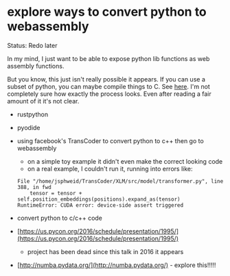 # explore ways to convert python to webassembly

Status: Redo later

In my mind, I just want to be able to expose python lib functions as web assembly functions.

But you know, this just isn't really possible it appears. If you can use a subset of python, you can maybe compile things to C. See [here](https://stackoverflow.com/a/7112916/4918389). I'm not completely sure how exactly the process looks. Even after reading a fair amount of it it's not clear.

- rustpython
- pyodide
- using facebook's TransCoder to convert python to c++ then go to webassembly
    - on a simple toy example it didn't even make the correct looking code
    - on a real example, I couldn't run it, running into errors like:
    
    ```
    File "/home/jsphweid/TransCoder/XLM/src/model/transformer.py", line 388, in fwd
        tensor = tensor + self.position_embeddings(positions).expand_as(tensor)
    RuntimeError: CUDA error: device-side assert triggered
    ```
    
- convert python to c/c++ code
- [https://us.pycon.org/2016/schedule/presentation/1995/](https://us.pycon.org/2016/schedule/presentation/1995/)
    - project has been dead since this talk in 2016 it appears
- [http://numba.pydata.org/](http://numba.pydata.org/) - explore this!!!!!